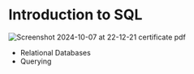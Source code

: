 # Introduction to SQL
![Screenshot 2024-10-07 at 22-12-21 certificate pdf](https://github.com/user-attachments/assets/92894a0c-da8d-48a9-8753-9c032ea0b19c)

*  Relational Databases
*  Querying
